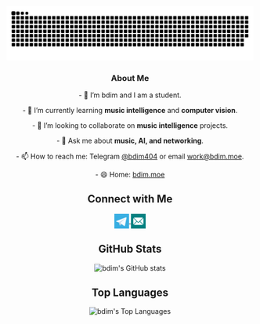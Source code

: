 <div align="center">
  <picture>
    <source media="(prefers-color-scheme: dark)" srcset="https://raw.githubusercontent.com/bdim404/bdim404/output/github-contribution-grid-snake-dark.svg">
    <source media="(prefers-color-scheme: light)" srcset="https://raw.githubusercontent.com/bdim404/bdim404/output/github-contribution-grid-snake.svg">
    <img alt="github contribution grid snake animation" src="https://raw.githubusercontent.com/bdim404/bdim404/output/github-contribution-grid-snake.svg">
  </picture>
</div>

<div align="center">
  <h3>About Me</h3>
  <p>- 🔭 I’m bdim and I am a student.</p>
  <p>- 🌱 I’m currently learning <strong>music intelligence</strong> and <strong>computer vision</strong>.</p>
  <p>- 👯 I’m looking to collaborate on <strong>music intelligence</strong> projects.</p>
  <p>- 💬 Ask me about <strong>music, AI, and networking</strong>.</p>
  <p>- 📫 How to reach me: Telegram <a href="https://t.me/bdim404">@bdim404</a> or email <a href="mailto:work@bdim.moe">work@bdim.moe</a>.</p>
  <p>- 😄 Home: <a href="https://bdim.moe">bdim.moe</a></p>
</div>

<div align="center">
  <h2>Connect with Me</h2>
  <a href="https://t.me/bdim404" target="blank">
    <img align="center" src="https://raw.githubusercontent.com/edent/SuperTinyIcons/master/images/svg/telegram.svg" alt="bdim404" height="30" width="30" />
  </a>
  <a href="mailto:work@bdim.moe" target="blank">
    <img align="center" src="https://raw.githubusercontent.com/edent/SuperTinyIcons/master/images/svg/email.svg" alt="work@bdim.moe" height="30" width="30" />
  </a>
</div>

<div align="center">
  <h2>GitHub Stats</h2>
  <picture>
    <source media="(prefers-color-scheme: dark)" srcset="https://github-readme-stats.vercel.app/api?username=bdim404&theme=merko">
    <source media="(prefers-color-scheme: light)" srcset="https://github-readme-stats.vercel.app/api?username=bdim404&theme=solarized-light">
    <img alt="bdim's GitHub stats" src="https://github-readme-stats.vercel.app/api?username=bdim404&theme=solarized-light">
  </picture>
</div>

<div align="center">
  <h2>Top Languages</h2>
  <picture>
    <source media="(prefers-color-scheme: dark)" srcset="https://github-readme-stats.vercel.app/api/top-langs/?username=bdim404&layout=compact&theme=merko">
    <source media="(prefers-color-scheme: light)" srcset="https://github-readme-stats.vercel.app/api/top-langs/?username=bdim404&layout=compact&theme=solarized-light">
    <img alt="bdim's Top Languages" src="https://github-readme-stats.vercel.app/api/top-langs/?username=bdim404&layout=compact&theme=solarized-light">
  </picture>
</div>
